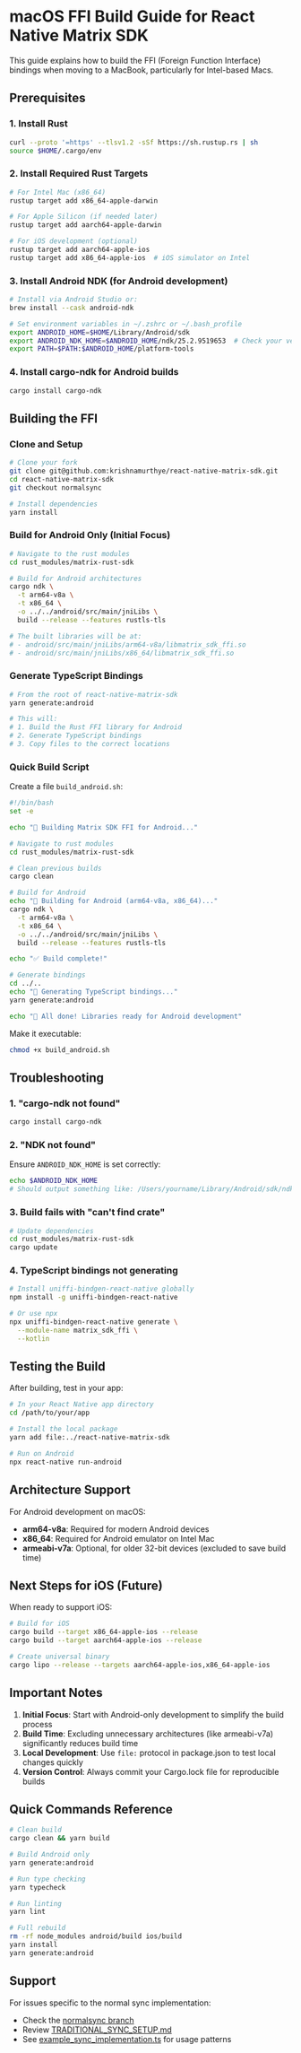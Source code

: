 # macOS FFI Build Guide for React Native Matrix SDK

This guide explains how to build the FFI (Foreign Function Interface) bindings when moving to a MacBook, particularly for Intel-based Macs.

## Prerequisites

### 1. Install Rust
```bash
curl --proto '=https' --tlsv1.2 -sSf https://sh.rustup.rs | sh
source $HOME/.cargo/env
```

### 2. Install Required Rust Targets
```bash
# For Intel Mac (x86_64)
rustup target add x86_64-apple-darwin

# For Apple Silicon (if needed later)
rustup target add aarch64-apple-darwin

# For iOS development (optional)
rustup target add aarch64-apple-ios
rustup target add x86_64-apple-ios  # iOS simulator on Intel
```

### 3. Install Android NDK (for Android development)
```bash
# Install via Android Studio or:
brew install --cask android-ndk

# Set environment variables in ~/.zshrc or ~/.bash_profile
export ANDROID_HOME=$HOME/Library/Android/sdk
export ANDROID_NDK_HOME=$ANDROID_HOME/ndk/25.2.9519653  # Check your version
export PATH=$PATH:$ANDROID_HOME/platform-tools
```

### 4. Install cargo-ndk for Android builds
```bash
cargo install cargo-ndk
```

## Building the FFI

### Clone and Setup

```bash
# Clone your fork
git clone git@github.com:krishnamurthye/react-native-matrix-sdk.git
cd react-native-matrix-sdk
git checkout normalsync

# Install dependencies
yarn install
```

### Build for Android Only (Initial Focus)

```bash
# Navigate to the rust modules
cd rust_modules/matrix-rust-sdk

# Build for Android architectures
cargo ndk \
  -t arm64-v8a \
  -t x86_64 \
  -o ../../android/src/main/jniLibs \
  build --release --features rustls-tls

# The built libraries will be at:
# - android/src/main/jniLibs/arm64-v8a/libmatrix_sdk_ffi.so
# - android/src/main/jniLibs/x86_64/libmatrix_sdk_ffi.so
```

### Generate TypeScript Bindings

```bash
# From the root of react-native-matrix-sdk
yarn generate:android

# This will:
# 1. Build the Rust FFI library for Android
# 2. Generate TypeScript bindings
# 3. Copy files to the correct locations
```

### Quick Build Script

Create a file `build_android.sh`:

```bash
#!/bin/bash
set -e

echo "🔨 Building Matrix SDK FFI for Android..."

# Navigate to rust modules
cd rust_modules/matrix-rust-sdk

# Clean previous builds
cargo clean

# Build for Android
echo "📱 Building for Android (arm64-v8a, x86_64)..."
cargo ndk \
  -t arm64-v8a \
  -t x86_64 \
  -o ../../android/src/main/jniLibs \
  build --release --features rustls-tls

echo "✅ Build complete!"

# Generate bindings
cd ../..
echo "🔄 Generating TypeScript bindings..."
yarn generate:android

echo "🎉 All done! Libraries ready for Android development"
```

Make it executable:
```bash
chmod +x build_android.sh
```

## Troubleshooting

### 1. "cargo-ndk not found"
```bash
cargo install cargo-ndk
```

### 2. "NDK not found"
Ensure `ANDROID_NDK_HOME` is set correctly:
```bash
echo $ANDROID_NDK_HOME
# Should output something like: /Users/yourname/Library/Android/sdk/ndk/25.2.9519653
```

### 3. Build fails with "can't find crate"
```bash
# Update dependencies
cd rust_modules/matrix-rust-sdk
cargo update
```

### 4. TypeScript bindings not generating
```bash
# Install uniffi-bindgen-react-native globally
npm install -g uniffi-bindgen-react-native

# Or use npx
npx uniffi-bindgen-react-native generate \
  --module-name matrix_sdk_ffi \
  --kotlin
```

## Testing the Build

After building, test in your app:

```bash
# In your React Native app directory
cd /path/to/your/app

# Install the local package
yarn add file:../react-native-matrix-sdk

# Run on Android
npx react-native run-android
```

## Architecture Support

For Android development on macOS:
- **arm64-v8a**: Required for modern Android devices
- **x86_64**: Required for Android emulator on Intel Mac
- **armeabi-v7a**: Optional, for older 32-bit devices (excluded to save build time)

## Next Steps for iOS (Future)

When ready to support iOS:

```bash
# Build for iOS
cargo build --target x86_64-apple-ios --release
cargo build --target aarch64-apple-ios --release

# Create universal binary
cargo lipo --release --targets aarch64-apple-ios,x86_64-apple-ios
```

## Important Notes

1. **Initial Focus**: Start with Android-only development to simplify the build process
2. **Build Time**: Excluding unnecessary architectures (like armeabi-v7a) significantly reduces build time
3. **Local Development**: Use `file:` protocol in package.json to test local changes quickly
4. **Version Control**: Always commit your Cargo.lock file for reproducible builds

## Quick Commands Reference

```bash
# Clean build
cargo clean && yarn build

# Build Android only
yarn generate:android

# Run type checking
yarn typecheck

# Run linting
yarn lint

# Full rebuild
rm -rf node_modules android/build ios/build
yarn install
yarn generate:android
```

## Support

For issues specific to the normal sync implementation:
- Check the [normalsync branch](https://github.com/krishnamurthye/react-native-matrix-sdk/tree/normalsync)
- Review [TRADITIONAL_SYNC_SETUP.md](./TRADITIONAL_SYNC_SETUP.md)
- See [example_sync_implementation.ts](./example_sync_implementation.ts) for usage patterns